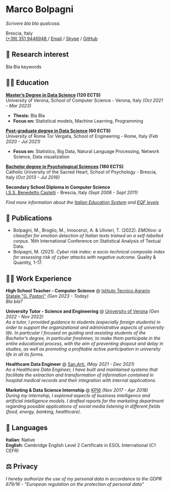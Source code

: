 # Marco Bolpagni

*Scrivere bla bla qualcosa.*

Brescia, Italy <br>
[(+39) 351 9446948 ]() / [Email](mailto:marco.bolpagni@gmail.com) / [Skype](https://join.skype.com/invite/a5mZ2qgmDPeU) / [GitHub](https://github.com/bolps/)

## 🔎 Research interest

Bla Bla keywords

## 👨‍🎓 Education

**[Master’s Degree in Data Science](http://datascience.uniroma2.it/insegnamenti/) (120 ECTS)**<br>
University of Verona, School of Computer Science - Verona, Italy _(Oct 2021 - Mar 2023)_ <br>
* **Thesis:** Bla Bla
* **Focus on:** Statistical models, Machine Learning, Programming

**[Post-graduate degree in Data Science](http://datascience.uniroma2.it/insegnamenti/) (60 ECTS)**<br>
University of Rome Tor Vergata, School of Engineering - Rome, Italy _(Feb 2020 - Jul 2021)_ <br>
* **Focus on:** Statistics, Big Data, Natural Language Processing, Network Science, Data visualization

**[Bachelor degree in Psychological Sciences](https://offertaformativa.unicatt.it/cdl-dettagli-del-corso-curriculum-3A3B-2020#structure) (180 ECTS)**<br>
Catholic University of the Sacred Heart, School of Psychology - Brescia, Italy _(Oct 2013 - Jul 2016)_

**Secondary School Diploma in Computer Science**<br>
[I.S.S. Benedetto Castelli](https://www.iiscastelli.edu.it/) - Brescia, Italy _(Sept 2006 - Sept 2011)_
<br>

*Find more information about the [Italian Education System](https://web.uniroma2.it/module/name/Content/newlang/english/navpath/COU/section_parent/5614) and [EQF levels](https://europa.eu/europass/en/compare-qualifications?field_location_selection_target_id%5B6055%5D=6055&field_location_selection_target_id%5B6073%5D=6073)*

## 📰 Publications


* Bolpagni, M., Broglio, M., Innocenzi, A. & Ulivieri, T. (2022). *EMOtivo: a classifier for emotion detection of Italian texts trained on a self-labelled corpus.* 16th International Conference on Statistical Analysis of Textual Data.
* Bolpagni, M. (2021). *Cyber risk index: a socio-technical composite index for assessing risk of cyber attacks with negative outcome.* Quality & Quantity, 1-17.

## 👨‍💻 Work Experience

**High School Teacher - Computer Science** @ [Istituto Tecnico Agrario Statale "G. Pastori"](https://www.itaspastori.edu.it/) _(Gen 2023 - Today)_ <br>
*Bla bla?*

**University Tutor - Science and Engineering** @ [University of Verona](https://www.univr.it/it/) _(Gen 2022 - Nov 2022)_ <br>
*As a tutor, I provided guidance to students (especially foreign students) in order to support the organizational and administrative aspects of university life. In particular I focused on guiding and assisting students of the Bachelor’s degree, in particular freshmen, to make them participate in the entire educational process, with the aim of preventing dropout and delay in studies, as well as promoting a profitable active participation in university life in all its forms.*

**Healthcare Data Engineer** @ [San.Arti.](https://www.sanarti.it/) _(May 2021 - Dec 2021)_ <br>
*As a Healthcare Data Engineer, I have built and maintained systems that facilitate the extraction and transformation of information contained in hospital medical records and their integration with internal applications.*

**Marketing & Data Science Internship** @ [KPI6](https://kpi6.com/) _(Nov 2017 - Apr 2018)_ <br>
*During my internship, I explored aspects of business intelligence and artificial intelligence models. I drafted reports for the marketing department regarding possible applications of social media listening in different fields (food, energy, banking, healthcare).*

## 💬 Languages

**Italian**: Native <br>
**English**: Cambridge English Level 2 Certificate in ESOL International (C1 CEFR) <br>

## ⚖️ Privacy

*I hereby authorize the use of my personal data in accordance to the GDPR 679/16 - "European regulation on the protection of personal data"*
